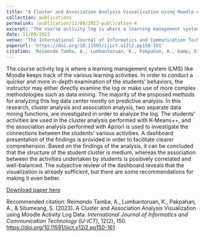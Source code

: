```yaml
---
title: "A Cluster and Association Analysis Visualization using Moodle Activity Log Data"
collection: publications
permalink: /publication/11/09/2022-publication-4
excerpt: 'The course activity log is where a learning management system (LMS) like Moodle keeps track of the various learning activities. In order to conduct a quicker and more in-depth examination of the students&apos; behaviors, the instructor may either directly examine the log or make use of more complex methodologies such as data mining. The majority of the proposed methods for analyzing this log data center mostly on predictive analysis. In this research, cluster analysis and association analysis, two separate data mining functions, are investigated in order to analyze the log. The students&apos; activities are used in the cluster analysis performed with K-Means++, and the association analysis performed with Apriori is used to investigate the connections between the students&apos; various activities. A dashboard presentation of the findings is provided in order to facilitate clearer comprehension. Based on the findings of the analysis, it can be concluded that the structure of the student cluster is medium, whereas the association between the activities undertaken by students is positively correlated and well-balanced. The subjective review of the dashboard reveals that the visualization is already sufficient, but there are some recommendations for making it even better.'
date: 11/09/2022
venue: 'The International Journal of Informatics and Communication Technology (IJ-ICT)'
paperurl: 'https://doi.org/10.11591/ijict.v12i2.pp150-161'
citation: 'Reimondo Tamba, A., Lumbantoruan, K., Pakpahan, A., &amp; Situmeang, S. (2023). A Cluster and Association Analysis Visualization using Moodle Activity Log Data. <em>International Journal of Informatics and Communication Technology (IJ-ICT)</em>, 12(2), 150. https://doi.org/10.11591/ijict.v12i2.pp150-161'
---
```

The course activity log is where a learning management system (LMS) like Moodle keeps track of the various learning activities. In order to conduct a quicker and more in-depth examination of the students&apos; behaviors, the instructor may either directly examine the log or make use of more complex methodologies such as data mining. The majority of the proposed methods for analyzing this log data center mostly on predictive analysis. In this research, cluster analysis and association analysis, two separate data mining functions, are investigated in order to analyze the log. The students&apos; activities are used in the cluster analysis performed with K-Means++, and the association analysis performed with Apriori is used to investigate the connections between the students&apos; various activities. A dashboard presentation of the findings is provided in order to facilitate clearer comprehension. Based on the findings of the analysis, it can be concluded that the structure of the student cluster is medium, whereas the association between the activities undertaken by students is positively correlated and well-balanced. The subjective review of the dashboard reveals that the visualization is already sufficient, but there are some recommendations for making it even better.

[Download paper here](https://doi.org/10.11591/ijict.v12i2.pp150-161)

Recommended citation: Reimondo Tamba, A., Lumbantoruan, K., Pakpahan, A., & Situmeang, S. (2023). A Cluster and Association Analysis Visualization using Moodle Activity Log Data. <em>International Journal of Informatics and Communication Technology (IJ-ICT)</em>, 12(2), 150. https://doi.org/10.11591/ijict.v12i2.pp150-161